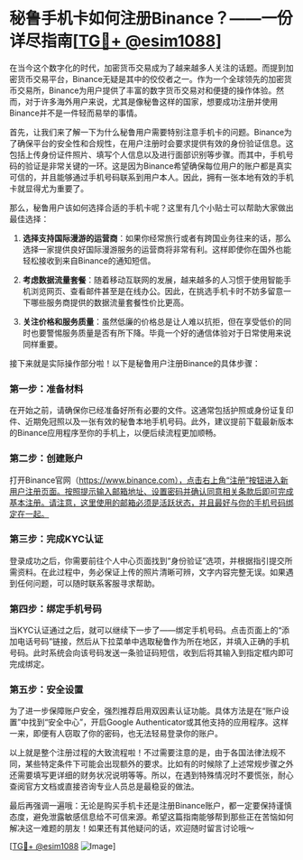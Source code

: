 # 秘鲁手机卡如何注册Binance？——一份详尽指南[[TG💪+ @esim1088](https://t.me/s/esim1088)]

在当今这个数字化的时代，加密货币交易成为了越来越多人关注的话题。而提到加密货币交易平台，Binance无疑是其中的佼佼者之一。作为一个全球领先的加密货币交易所，Binance为用户提供了丰富的数字货币交易对和便捷的操作体验。然而，对于许多海外用户来说，尤其是像秘鲁这样的国家，想要成功注册并使用Binance并不是一件轻而易举的事情。

首先，让我们来了解一下为什么秘鲁用户需要特别注意手机卡的问题。Binance为了确保平台的安全性和合规性，在用户注册时会要求提供有效的身份验证信息。这包括上传身份证件照片、填写个人信息以及进行面部识别等步骤。而其中，手机号码的验证是非常关键的一环。这是因为Binance希望确保每位用户的账户都是真实可信的，并且能够通过手机号码联系到用户本人。因此，拥有一张本地有效的手机卡就显得尤为重要了。

那么，秘鲁用户该如何选择合适的手机卡呢？这里有几个小贴士可以帮助大家做出最佳选择：

1. **选择支持国际漫游的运营商**：如果你经常旅行或者有跨国业务往来的话，那么选择一家提供良好国际漫游服务的运营商将非常有利。这样即使你在国外也能轻松接收到来自Binance的通知短信。

2. **考虑数据流量套餐**：随着移动互联网的发展，越来越多的人习惯于使用智能手机浏览网页、查看邮件甚至是在线办公。因此，在挑选手机卡时不妨多留意一下哪些服务商提供的数据流量套餐性价比更高。

3. **关注价格和服务质量**：虽然低廉的价格总是让人难以抗拒，但在享受低价的同时也要警惕服务质量是否有所下降。毕竟一个好的通信体验对于日常使用来说同样重要。

接下来就是实际操作部分啦！以下是秘鲁用户注册Binance的具体步骤：

### 第一步：准备材料

在开始之前，请确保你已经准备好所有必要的文件。这通常包括护照或身份证复印件、近期免冠照以及一张有效的秘鲁本地手机号码。此外，建议提前下载最新版本的Binance应用程序至你的手机上，以便后续流程更加顺畅。

### 第二步：创建账户

打开Binance官网（https://www.binance.com），点击右上角“注册”按钮进入新用户注册页面。按照提示输入邮箱地址、设置密码并确认同意相关条款后即可完成基本注册。请注意，这里使用的邮箱必须是活跃状态，并且最好与你的手机号码绑定在一起。

### 第三步：完成KYC认证

登录成功之后，你需要前往个人中心页面找到“身份验证”选项，并根据指引提交所需资料。在此过程中，务必保证上传的照片清晰可辨，文字内容完整无误。如果遇到任何问题，可以随时联系客服寻求帮助。

### 第四步：绑定手机号码

当KYC认证通过之后，就可以继续下一步了——绑定手机号码。点击页面上的“添加电话号码”链接，然后从下拉菜单中选取秘鲁作为所在地区，并填入正确的手机号码。此时系统会向该号码发送一条验证码短信，收到后将其输入到指定框内即可完成绑定。

### 第五步：安全设置

为了进一步保障账户安全，强烈推荐启用双因素认证功能。具体方法是在“账户设置”中找到“安全中心”，开启Google Authenticator或其他支持的应用程序。这样一来，即便有人窃取了你的密码，也无法轻易登录你的账户。

以上就是整个注册过程的大致流程啦！不过需要注意的是，由于各国法律法规不同，某些特定条件下可能会出现额外的要求。比如有的时候除了上述常规步骤之外还需要填写更详细的财务状况说明等等。所以，在遇到特殊情况时不要慌张，耐心查阅官方文档或直接咨询专业人员总是最稳妥的做法。

最后再强调一遍哦：无论是购买手机卡还是注册Binance账户，都一定要保持谨慎态度，避免泄露敏感信息给不可信来源。希望这篇指南能够帮到那些正在苦恼如何解决这一难题的朋友！如果还有其他疑问的话，欢迎随时留言讨论哦～

[[TG💪+ @esim1088](https://t.me/s/esim1088) ![Image](https://i.postimg.cc/4NQfJmqS/Snipaste-2025-05-13-00-14-12.png)]
